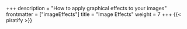 +++
description = "How to apply graphical effects to your images"
frontmatter = ["imageEffects"]
title = "Image Effects"
weight = 7
+++
{{< piratify >}}